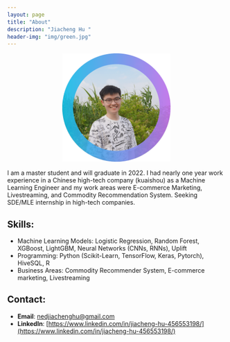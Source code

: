 ```yaml
---
layout: page
title: "About"
description: "Jiacheng Hu " 
header-img: "img/green.jpg"
---
```

<div align=center>
<img src="/img/Profile-Picture-yuan.png" width = "250" height = "250" alt="" align=center />
</div>
<br>
I am a master student and will graduate in 2022. I had nearly one year work experience in a Chinese high-tech company (kuaishou) as a Machine Learning Engineer and my work areas were E-commerce Marketing, Livestreaming, and Commodity Recommendation System. Seeking SDE/MLE internship in high-tech companies.

## Skills:
+ Machine Learning Models: Logistic Regression, Random Forest, XGBoost, LightGBM, Neural Networks (CNNs, RNNs), Uplift
+ Programming: Python (Scikit-Learn, TensorFlow, Keras, Pytorch), HiveSQL, R
+ Business Areas: Commodity Recommender System, E-commerce marketing, Livestreaming

## Contact:
* **Email**: nedjiachenghu@gmail.com
* **LinkedIn**: [https://www.linkedin.com/in/jiacheng-hu-456553198/](https://www.linkedin.com/in/jiacheng-hu-456553198/)



